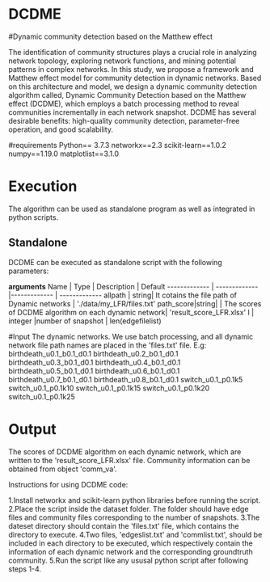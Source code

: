 # DCDME
#Dynamic community detection based on the Matthew effect

The identification of community structures plays a crucial role in analyzing network topology, exploring network functions, and mining potential patterns in complex networks. In this study, we propose a framework and Matthew effect model for community detection in dynamic networks. Based on this architecture and model, we design a dynamic community detection algorithm called, Dynamic Community Detection based on the Matthew effect (DCDME), which employs a batch processing method to reveal communities incrementally in each network snapshot. DCDME has several desirable benefits: high-quality community detection, parameter-free operation, and good scalability. 

#requirements
Python== 3.7.3
networkx==2.3
scikit-learn==1.0.2
numpy==1.19.0
matplotlist==3.1.0


# Execution

The algorithm can be used as standalone program as well as integrated in python scripts.

## Standalone

DCDME can be executed as standalone script with the following parameters:

**arguments**
Name  |  Type | Description | Default 
-------------  | ------------- |------------- | -------------
allpath | string| It cotains the file path of Dynamic networks | './data/my_LFR/files.txt'
path_score|string| | The scores of DCDME algorithm on each dynamic network| 'result_score_LFR.xlsx'
l | integer |number of snapshot | len(edgefilelist)

#Input
The dynamic networks. We use batch processing, and all dynamic network file path names are placed in the 'files.txt' file. E.g:
birthdeath_u0.1_b0.1_d0.1
birthdeath_u0.2_b0.1_d0.1
birthdeath_u0.3_b0.1_d0.1
birthdeath_u0.4_b0.1_d0.1
birthdeath_u0.5_b0.1_d0.1
birthdeath_u0.6_b0.1_d0.1
birthdeath_u0.7_b0.1_d0.1
birthdeath_u0.8_b0.1_d0.1
switch_u0.1_p0.1k5
switch_u0.1_p0.1k10
switch_u0.1_p0.1k15
switch_u0.1_p0.1k20
switch_u0.1_p0.1k25

# Output
The scores of DCDME algorithm on each dynamic network, which are written to the 'result_score_LFR.xlsx' file. Community information can be obtained from object 'comm_va'.

Instructions for using DCDME code:

1.Install networkx and scikit-learn python libraries before running the script.
2.Place the script inside the dataset folder. The folder should have edge files and community files corresponding to the number of snapshots. 
3.The dateset directory should contain the 'files.txt' file, which contains the directory to execute.
4.Two files, 'edgeslist.txt' and 'commlist.txt', should be included in each directory to be executed, which respectively contain the information of each dynamic network and the corresponding groundtruth community.
5.Run the script like any ususal python script after following steps 1-4.
